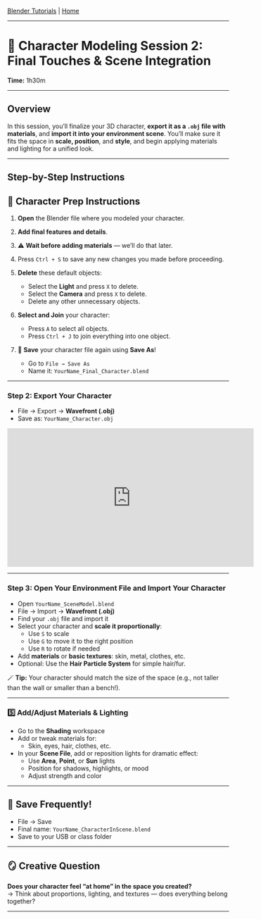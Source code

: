 [Blender Tutorials](README.md) | [Home](../../README.md)

-------------------------------------------------------------------------------

# 👾 Character Modeling Session 2: Final Touches & Scene Integration
**Time:** 1h30m

---

## Overview

In this session, you’ll finalize your 3D character, **export it as a `.obj` file with materials**, and **import it into your environment scene**. You’ll make sure it fits the space in **scale, position**, and **style**, and begin applying materials and lighting for a unified look.

---

## Step-by-Step Instructions

## 🧍 Character Prep Instructions

1. **Open** the Blender file where you modeled your character.

2. **Add final features and details**.

3. ⚠️ **Wait before adding materials** — we’ll do that later.

4. Press `Ctrl + S` to save any new changes you made before proceeding.

5. **Delete** these default objects:
   - Select the **Light** and press `X` to delete.
   - Select the **Camera** and press `X` to delete.
   - Delete any other unnecessary objects.

6. **Select and Join** your character:
   - Press `A` to select all objects.
   - Press `Ctrl + J` to join everything into one object.

7. 💾 **Save** your character file again using **Save As**!
   - Go to `File → Save As`
   - Name it: `YourName_Final_Character.blend`

---

### Step 2: Export Your Character

- File → Export → **Wavefront (.obj)**  
- Save as: `YourName_Character.obj`

<iframe width="560" height="315" src="https://www.youtube.com/embed/0-uCRr6NOFI?si=AFioUkVWksMotQ1p" title="YouTube video player" frameborder="0" allow="accelerometer; autoplay; clipboard-write; encrypted-media; gyroscope; picture-in-picture; web-share" referrerpolicy="strict-origin-when-cross-origin" allowfullscreen></iframe>

---

### Step 3: Open Your Environment File and Import Your Character

- Open `YourName_SceneModel.blend`  
- File → Import → **Wavefront (.obj)**  
- Find your `.obj` file and import it  
- Select your character and **scale it proportionally**:
  - Use `S` to scale  
  - Use `G` to move it to the right position  
  - Use `R` to rotate if needed
- Add **materials** or **basic textures**: skin, metal, clothes, etc.  
- Optional: Use the **Hair Particle System** for simple hair/fur.  

🪄 **Tip:** Your character should match the size of the space (e.g., not taller than the wall or smaller than a bench!).

---

### 5️⃣ Add/Adjust Materials & Lighting

- Go to the **Shading** workspace  
- Add or tweak materials for:
  - Skin, eyes, hair, clothes, etc.  
- In your **Scene File**, add or reposition lights for dramatic effect:
  - Use **Area**, **Point**, or **Sun** lights  
  - Position for shadows, highlights, or mood
  - Adjust strength and color

---

## 💾 Save Frequently!

- File → Save  
- Final name: `YourName_CharacterInScene.blend`  
- Save to your USB or class folder

---

## 🪞 Creative Question

**Does your character feel “at home” in the space you created?**  
→ Think about proportions, lighting, and textures — does everything belong together?


---
